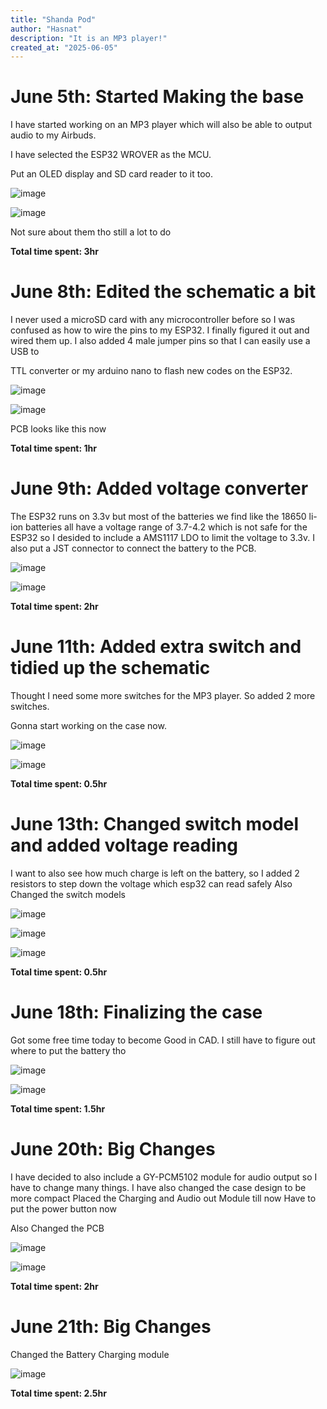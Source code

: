 ```yaml
---
title: "Shanda Pod"
author: "Hasnat"
description: "It is an MP3 player!"
created_at: "2025-06-05"
---
```

# June 5th: Started Making the base

I have started working on an MP3 player which will also be able to output audio to my Airbuds.

I have selected the ESP32 WROVER as the MCU.

Put an OLED display and SD card reader to it too.

![image](https://github.com/user-attachments/assets/983ff607-cd78-4104-bae1-0eee23f2e06c)

![image](https://github.com/user-attachments/assets/77ebb5aa-cf1e-4e92-93f0-d52ba4a4656f)

Not sure about them tho still a lot to do

**Total time spent: 3hr**

# June 8th: Edited the schematic a bit

I never used a microSD card with any microcontroller before so I was confused as how to wire the pins to my ESP32. I finally figured it out and wired them up. I also added 4 male jumper pins so that I can easily use a USB to 

TTL converter or my arduino nano to flash new codes on the ESP32.

![image](https://github.com/user-attachments/assets/cd13bfbf-7cc8-4739-8f66-eedcd2a3b625)

![image](https://github.com/user-attachments/assets/24d499ca-47c9-4a3c-9f9a-ebc3c1d17adb)

PCB looks like this now

**Total time spent: 1hr**

# June 9th: Added voltage converter

The ESP32 runs on 3.3v but most of the batteries we find like the 18650 li-ion batteries all have a voltage range of 3.7-4.2 which is not safe for the ESP32 so I desided to include a AMS1117 LDO to limit the voltage to 3.3v. I also put a JST connector to connect the battery to the PCB.

![image](https://github.com/user-attachments/assets/0c7aa5be-d46d-44a0-9bc9-d6c738963d87)

![image](https://github.com/user-attachments/assets/e54d9762-37b6-44fa-a259-5c51953ae877)



**Total time spent: 2hr**

# June 11th: Added extra switch and tidied up the schematic

Thought I need some more switches for the MP3 player. So added 2 more switches.

Gonna start working on the case now.

![image](https://github.com/user-attachments/assets/ec01024b-a128-4b2e-9bcb-7378826a94ab)

![image](https://github.com/user-attachments/assets/7615391b-5108-41eb-8551-717a2cbab5ba)


**Total time spent: 0.5hr**

# June 13th: Changed switch model and added voltage reading

I want to also see how much charge is left on the battery, so I added 2 resistors to step down the voltage which esp32 can read safely
Also Changed the switch models

![image](https://github.com/user-attachments/assets/1a5af187-fc32-41d4-8b3c-3d2679889c6c)

![image](https://github.com/user-attachments/assets/0d80c366-f133-4d58-9748-ae4329584c7a)

![image](https://github.com/user-attachments/assets/150b6c2c-f3c7-46f6-a84d-d3699be2efe2)

**Total time spent: 0.5hr**

# June 18th: Finalizing the case

Got some free time today to become Good in CAD. I still have to figure out where to put the battery tho


![image](https://github.com/user-attachments/assets/bab1032f-9b95-48d0-95b3-4d0938c608a8)

![image](https://github.com/user-attachments/assets/1f5eee1c-834c-4983-80bc-d4a3dbb6aeb1)

**Total time spent: 1.5hr**

# June 20th: Big Changes

I have decided to also include a GY-PCM5102 module for audio output so I have to change many things. I have also changed the case design to be more compact
Placed the Charging and Audio out Module till now
Have to put the power button now

Also Changed the PCB

![image](https://github.com/user-attachments/assets/97d65011-3ab6-4ad2-8eca-24f54b3b9ede)

![image](https://github.com/user-attachments/assets/d084103f-a795-4bdd-8a69-751a834ad34f)

**Total time spent: 2hr**

# June 21th: Big Changes

Changed the Battery Charging module

![image](https://github.com/user-attachments/assets/d90fdd87-28f0-4d61-9158-8e0e0b4c3c8f)

**Total time spent: 2.5hr**
